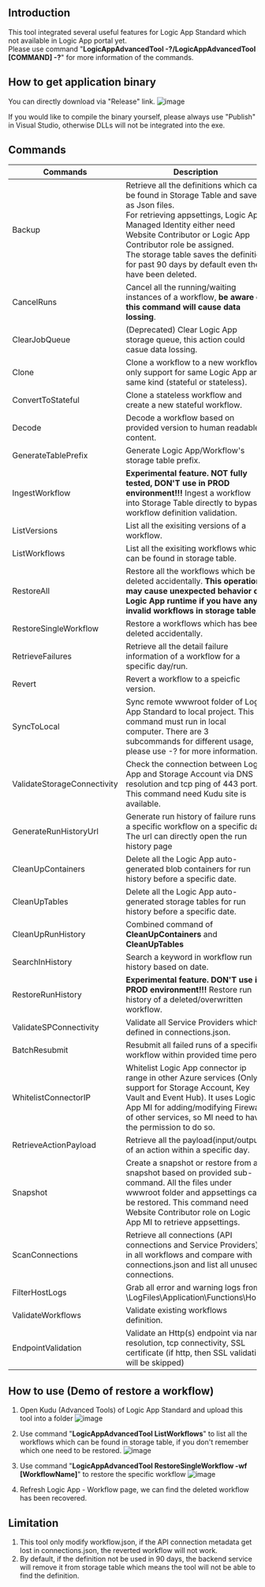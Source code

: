 ## Introduction
This tool integrated several useful features for Logic App Standard which not available in Logic App portal yet.<br/>
Please use command "**LogicAppAdvancedTool -?/LogicAppAdvancedTool [COMMAND] -?**" for more information of the commands.


## How to get application binary
You can directly download via "Release" link.
![image](https://user-images.githubusercontent.com/72241569/229997619-fb431ac9-fbfe-47da-82a4-ed37a0be3258.png)

If you would like to compile the binary yourself, please always use "Publish" in Visual Studio, otherwise DLLs will not be integrated into the exe.
<br/>


## Commands
| Commands | Description |
| --- | --- |
| Backup | Retrieve all the definitions which can be found in Storage Table and save as Json files.<br/>For retrieving appsettings, Logic App Managed Identity either need Website Contributor or Logic App Contributor role be assigned.<br/>The storage table saves the definition for past 90 days by default even they have been deleted.|
| CancelRuns | Cancel all the running/waiting instances of a workflow, **be aware of this command will cause data lossing**.|
| ClearJobQueue | (Deprecated) Clear Logic App storage queue, this action could casue data lossing.|
| Clone | Clone a workflow to a new workflow, only support for same Logic App and same kind (stateful or stateless).|
| ConvertToStateful | Clone a stateless workflow and create a new stateful workflow.|
| Decode | Decode a workflow based on provided version to human readable content.|
| GenerateTablePrefix | Generate Logic App/Workflow's storage table prefix.|
| IngestWorkflow | **Experimental feature.  NOT fully tested, DON'T use in PROD environment!!!** Ingest a workflow into Storage Table directly to bypass workflow definition validation.|
| ListVersions | List all the exisiting versions of a workflow.|
| ListWorkflows | List all the exisiting workflows which can be found in storage table.|
| RestoreAll | Restore all the workflows which be deleted accidentally. **This operation may cause unexpected behavior on Logic App runtime if you have any invalid workflows in storage table**.|
| RestoreSingleWorkflow | Restore a workflows which has been deleted accidentally.|
| RetrieveFailures | Retrieve all the detail failure information of a workflow for a specific day/run.|
| Revert | Revert a workflow to a speicfic version.|
| SyncToLocal | Sync remote wwwroot folder of Logic App Standard to local project. This command must run in local computer. There are 3 subcommands for different usage, please use -? for more information.|
| ValidateStorageConnectivity | Check the connection between Logic App and Storage Account via DNS resolution and tcp ping of 443 port. This command need Kudu site is available. |
| GenerateRunHistoryUrl | Generate run history of failure runs of a specific workflow on a specific day. The url can directly open the run history page |
| CleanUpContainers | Delete all the Logic App auto-generated blob containers for run history before a specific date. |
| CleanUpTables | Delete all the Logic App auto-generated storage tables for run history before a specific date. |
| CleanUpRunHistory | Combined command of **CleanUpContainers** and **CleanUpTables** |
| SearchInHistory | Search a keyword in workflow run history based on date. |
| RestoreRunHistory | **Experimental feature. DON'T use in PROD environment!!!** Restore run history of a deleted/overwritten workflow. |
| ValidateSPConnectivity | Validate all Service Providers which defined in connections.json. |
| BatchResubmit | Resubmit all failed runs of a specific workflow within provided time peroid. |
| WhitelistConnectorIP | Whitelist Logic App connector ip range in other Azure services (Only support for Storage Account, Key Vault and Event Hub). It uses Logic App MI for adding/modifying Firewall of other services, so MI need to have the permission to do so.  |
| RetrieveActionPayload | Retrieve all the payload(input/output) of an action within a specific day. |
| Snapshot | Create a snapshot or restore from a snapshot based on provided sub-command. All the files under wwwroot folder and appsettings can be restored. This command need Website Contributor role on Logic App MI to retrieve appsettings. |
| ScanConnections | Retrieve all connections (API connections and Service Providers) in all workflows and compare with connections.json and list all unused connections. |
| FilterHostLogs | Grab all error and warning logs from \LogFiles\Application\Functions\Host\ |
| ValidateWorkflows | Validate existing workflows definition. |
| EndpointValidation | Validate an Http(s) endpoint via name resolution, tcp connectivity, SSL certificate (if http, then SSL validation will be skipped) |

## How to use (Demo of restore a workflow)
1. Open Kudu (Advanced Tools) of Logic App Standard and upload this tool into a folder
![image](https://user-images.githubusercontent.com/72241569/230000172-99d7ad05-fd51-4917-9bc7-47d61cc7ccb6.png)

2. Use command "**LogicAppAdvancedTool ListWorkflows**" to list all the workflows which can be found in storage table, if you don't remember which one need to be restored.
![image](https://user-images.githubusercontent.com/72241569/249731630-c44b4a5b-fc1e-4795-a342-c5311de5b41e.png)

3. Use command "**LogicAppAdvancedTool RestoreSingleWorkflow -wf [WorkflowName]**" to restore the specific workflow
![image](https://user-images.githubusercontent.com/72241569/249732594-fc041353-74cd-4f64-9bd7-cb3f72b162b1.png)

4. Refresh Logic App - Workflow page, we can find the deleted workflow has been recovered.


## Limitation
1. This tool only modify workflow.json, if the API connection metadata get lost in connections.json, the reverted workflow will not work.
2. By default, if the definition not be used in 90 days, the backend service will remove it from storage table which means the tool will not be able to find the definition.
